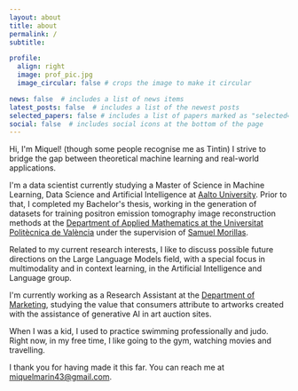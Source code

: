 ```yaml
---
layout: about
title: about
permalink: /
subtitle: 

profile:
  align: right
  image: prof_pic.jpg
  image_circular: false # crops the image to make it circular

news: false  # includes a list of news items
latest_posts: false  # includes a list of the newest posts
selected_papers: false # includes a list of papers marked as "selected={true}"
social: false  # includes social icons at the bottom of the page
---
```


Hi, I'm Miquel! (though some people recognise me as Tintin) I strive to bridge the gap between theoretical machine learning and real-world applications.  

I'm a data scientist currently studying a Master of Science in Machine Learning, Data Science and Artificial Intelligence at [Aalto University](https://www.aalto.fi/en). Prior to that, I completed my Bachelor's thesis, working in the generation of datasets for training positron emission tomography image reconstruction methods at the [Department of Applied Mathematics at the Universitat Politècnica de València](https://www.upv.es/entidades/DMAA/index-en.html) under the supervision of [Samuel Morillas](https://www.upv.es/pls/oalu/sic_person.Info?p_alias=smorillas&P_IDIOMA=i).

Related to my current research interests, I like to discuss possible future directions on the Large Language Models field, with a special focus in multimodality and in context learning, in the Artificial Intelligence and Language group.

I'm currently working as a Research Assistant at the [Department of Marketing](https://www.aalto.fi/en/department-of-marketing), studying the value that consumers attribute to artworks created with the assistance of generative AI in art auction sites.

When I was a kid, I used to practice swimming professionally and judo. Right now, in my free time, I like going to the gym, watching movies and travelling.

I thank you for having made it this far. You can reach me at [miquelmarin43@gmail.com](mailto:miquelmarin43@gmail.com).
